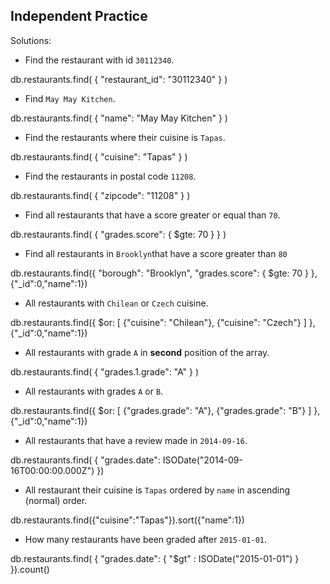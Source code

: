 ## Independent Practice

Solutions:

- Find the restaurant with id `30112340`.

db.restaurants.find( { "restaurant_id": "30112340" } )



- Find `May May Kitchen`.

db.restaurants.find( { "name": "May May Kitchen" } )



- Find the restaurants where their cuisine is `Tapas`.

db.restaurants.find( { "cuisine": "Tapas" } )



- Find the restaurants in postal code `11208`.

db.restaurants.find( { "zipcode": "11208" } )



- Find all restaurants that have a score greater or equal than `70`.

db.restaurants.find( { "grades.score": { $gte: 70 } } )



- Find all restaurants in `Brooklyn`that have a score greater than `80`

db.restaurants.find({ "borough": "Brooklyn", "grades.score": { $gte: 70 } }, {"_id":0,"name":1})



- All restaurants with `Chilean` or `Czech` cuisine.

db.restaurants.find({ $or: [ {"cuisine": "Chilean"}, {"cuisine": "Czech"} ] }, {"_id":0,"name":1})



- All restaurants with grade `A` in **second** position of the array.

db.restaurants.find( { "grades.1.grade": "A" } )



- All restaurants with grades `A` or `B`.

db.restaurants.find({ $or: [ {"grades.grade": "A"}, {"grades.grade": "B"} ] }, {"_id":0,"name":1})



- All restaurants that have a review made in `2014-09-16`.

db.restaurants.find( { "grades.date": ISODate("2014-09-16T00:00:00.000Z") })



- All restaurant their cuisine is `Tapas` ordered by `name` in ascending (normal) order.

db.restaurants.find({"cuisine":"Tapas"}).sort({"name":1})



- How many restaurants have been graded after `2015-01-01`.

db.restaurants.find( { "grades.date": { "$gt" : ISODate("2015-01-01") } }).count()

